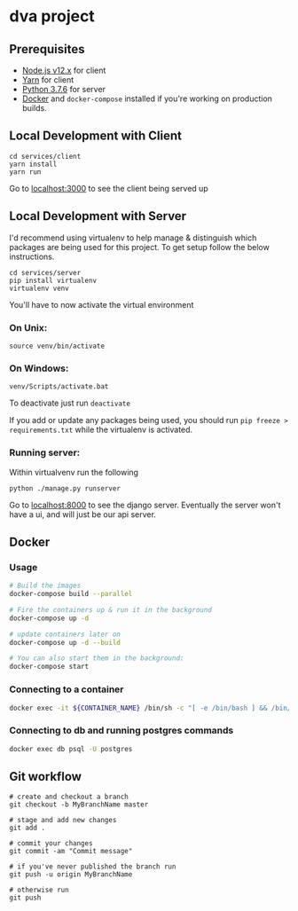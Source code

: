 # dva project

## Prerequisites

- [Node.js v12.x](https://nodejs.org/en/) for client
- [Yarn](https://classic.yarnpkg.com/en/docs/install) for client
- [Python 3.7.6](https://www.python.org/downloads/release/python-376/) for server
- [Docker](https://www.docker.com/products/docker-desktop) and `docker-compose` installed if you're working on production builds.

## Local Development with Client

```
cd services/client
yarn install
yarn run
```

Go to [localhost:3000](localhost:3000) to see the client being served up

## Local Development with Server

I'd recommend using virtualenv to help manage & distinguish which packages are being used for this project. To get setup follow the below instructions.

```
cd services/server
pip install virtualenv
virtualenv venv
```

You'll have to now activate the virtual environment

### On Unix:

```
source venv/bin/activate
```

### On Windows:

```
venv/Scripts/activate.bat
```

To deactivate just run `deactivate`

If you add or update any packages being used, you should run `pip freeze > requirements.txt` while the virtualenv is activated.

### Running server:

Within virtualvenv run the following

```
python ./manage.py runserver
```

Go to [localhost:8000](localhost:8000) to see the django server. Eventually the server won't have a ui, and will just be our api server.

## Docker

### Usage

```bash
# Build the images
docker-compose build --parallel

# Fire the containers up & run it in the background
docker-compose up -d

# update containers later on
docker-compose up -d --build

# You can also start them in the background:
docker-compose start
```

### Connecting to a container

```bash
docker exec -it ${CONTAINER_NAME} /bin/sh -c "[ -e /bin/bash ] && /bin/bash || /bin/sh"
```

### Connecting to db and running postgres commands

```bash
docker exec db psql -U postgres
```

## Git workflow

```
# create and checkout a branch
git checkout -b MyBranchName master

# stage and add new changes
git add .

# commit your changes
git commit -am "Commit message"

# if you've never published the branch run
git push -u origin MyBranchName

# otherwise run
git push
```
